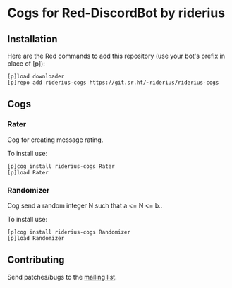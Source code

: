 # Cogs for Red-DiscordBot by riderius
## Installation

Here are the Red commands to add this repository (use your bot's prefix in place of [p]):
```
[p]load downloader
[p]repo add riderius-cogs https://git.sr.ht/~riderius/riderius-cogs
```

## Cogs
### Rater
Cog for creating message rating.

To install use:
```
[p]cog install riderius-cogs Rater
[p]load Rater
```
### Randomizer
Cog send a random integer N such that a <= N <= b..

To install use:

```
[p]cog install riderius-cogs Randomizer
[p]load Randomizer
```

## Contributing
Send patches/bugs to the [mailing list](https://lists.sr.ht/~riderius/public-inbox).
